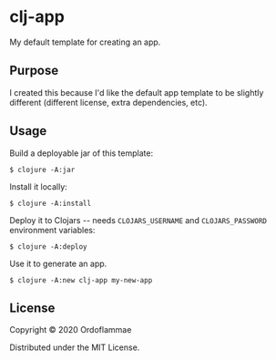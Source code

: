 # clj-app

My default template for creating an app.

## Purpose
I created this because I'd like the default app template to be slightly different (different license, extra dependencies, etc).

## Usage

Build a deployable jar of this template:

    $ clojure -A:jar

Install it locally:

    $ clojure -A:install

Deploy it to Clojars -- needs `CLOJARS_USERNAME` and `CLOJARS_PASSWORD` environment variables:

    $ clojure -A:deploy
    
Use it to generate an app.

    $ clojure -A:new clj-app my-new-app

## License

Copyright © 2020 Ordoflammae

Distributed under the MIT License.
